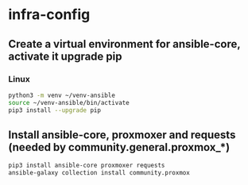 # infra-config

## Create a virtual environment for ansible-core, activate it upgrade pip

### Linux

```bash
python3 -m venv ~/venv-ansible
source ~/venv-ansible/bin/activate
pip3 install --upgrade pip
```

## Install ansible-core, proxmoxer and requests (needed by community.general.proxmox_*)

```bash
pip3 install ansible-core proxmoxer requests
ansible-galaxy collection install community.proxmox
```
